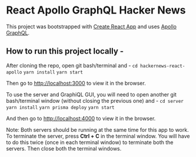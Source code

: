 # React Apollo GraphQL Hacker News

This project was bootstrapped with [Create React App](https://github.com/facebook/create-react-app) and uses [Apollo GraphQL](https://www.apollographql.com/).

## How to run this project locally -

After cloning the repo, open git bash/terminal and -
`cd hackernews-react-apollo`
`yarn install`
`yarn start`

Then go to [http://localhost:3000](http://localhost:3000) to view it in the browser.

To use the server and GraphiQL GUI, you will need to open another git bash/terminal window (without closing the previous one) and -
`cd server`
`yarn install`
`yarn prisma deploy`
`yarn start`

And then go to [http://localhost:4000](http://localhost:4000) to view it in the browser.

Note: Both servers should be running at the same time for this app to work. To terminate the server, press **Ctrl + C** in the terminal window. You will have to do this twice (once in each terminal window) to terminate both the servers. Then close both the terminal windows.
